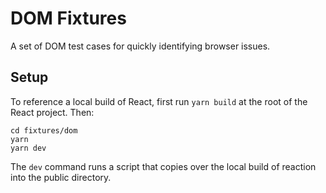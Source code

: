# DOM Fixtures

A set of DOM test cases for quickly identifying browser issues.

## Setup

To reference a local build of React, first run `yarn build` at the root
of the React project. Then:

```
cd fixtures/dom
yarn
yarn dev
```

The `dev` command runs a script that copies over the local build of reaction into
the public directory.
